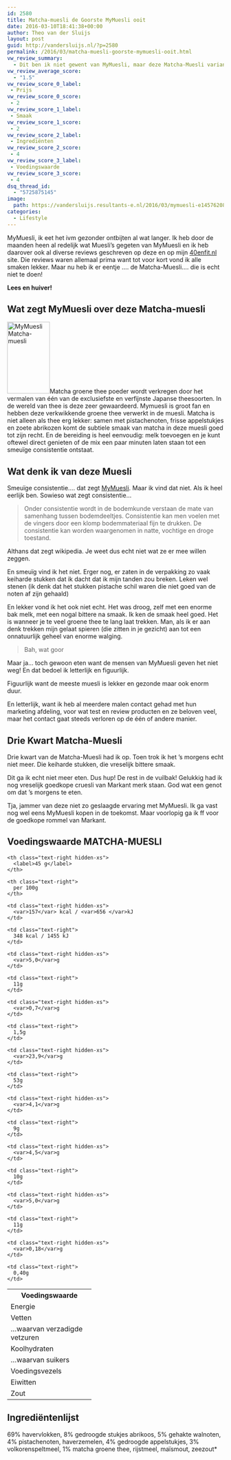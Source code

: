 ```yaml
---
id: 2580
title: Matcha-muesli de Goorste MyMuesli ooit
date: 2016-03-10T18:41:38+00:00
author: Theo van der Sluijs
layout: post
guid: http://vandersluijs.nl/?p=2580
permalink: /2016/03/matcha-muesli-goorste-mymuesli-ooit.html
vw_review_summary:
  - Dit ben ik niet gewent van MyMuesli, maar deze Matcha-Muesli variant is echt niet te doen. Keiharde stukken en vreselijk bitter! Iedere cent die ik hier aan heb uitgegeven is het echt niet waard! De voedingswaarde is apart te noemen, want groene thee breekt vet af maar er zitten best veel suikers, vetten en koolhydraten in. Dus een nogal tegenstrijdig product.
vw_review_average_score:
  - "1.5"
vw_review_score_0_label:
 - Prijs
vw_review_score_0_score:
 - 2
vw_review_score_1_label:
 - Smaak
vw_review_score_1_score:
 - 2
vw_review_score_2_label:
 - Ingrediënten
vw_review_score_2_score:
 - 4
vw_review_score_3_label:
 - Voedingswaarde
vw_review_score_3_score:
 - 4
dsq_thread_id:
  - "5725875145"
image: 
  path: https://vandersluijs.resultants-e.nl/2016/03/mymuesli-e1457620813380-1200x501.jpg
categories:
  - Lifestyle
---
```

MyMuesli, ik eet het ivm gezonder ontbijten al wat langer. Ik heb door de maanden heen al redelijk wat Muesli&#8217;s gegeten van MyMuesli en ik heb daarover ook al diverse reviews geschreven op deze en op mijn <a href="http://40enfit.nl" target="_blank">40enfit.nl</a> site. Die reviews waren allemaal prima want tot voor kort vond ik alle smaken lekker. Maar nu heb ik er eentje &#8230;. de Matcha-Muesli&#8230;. die is echt niet te doen!

**Lees en huiver!**<!--more-->

## Wat zegt MyMuesli over deze Matcha-muesli

<img class="alignleft wp-image-2584" title="MyMuesli Matcha-muesli" src="https://vandersluijs.resultants-e.nl/2016/03/matcha-produkt-NL1.png" alt="MyMuesli Matcha-muesli" width="99" height="167" srcset="https://vandersluijs.resultants-e.nl/2016/03/matcha-produkt-NL1.png 381w, https://vandersluijs.resultants-e.nl/2016/03/matcha-produkt-NL1-178x300.png 178w" sizes="(max-width: 99px) 100vw, 99px" />Matcha groene thee poeder wordt verkregen door het vermalen van één van de exclusiefste en verfijnste Japanse theesoorten. In de wereld van thee is deze zeer gewaardeerd. Mymuesli is groot fan en hebben deze verkwikkende groene thee verwerkt in de muesli. Matcha is niet alleen als thee erg lekker: samen met pistachenoten, frisse appelstukjes en zoete abrikozen komt de subtiele smaak van matcha in deze muesli goed tot zijn recht. En de bereiding is heel eenvoudig: melk toevoegen en je kunt oftewel direct genieten of de mix een paar minuten laten staan tot een smeuïge consistentie ontstaat.

## Wat denk ik van deze Muesli

Smeuïge consistentie&#8230;. dat zegt <a href="http://nl.mymuesli.com/" target="_blank">MyMuesli</a>. Maar ik vind dat niet. Als ik heel eerlijk ben. Sowieso wat zegt consistentie&#8230;

> Onder consistentie wordt in de bodemkunde verstaan de mate van samenhang tussen bodemdeeltjes. Consistentie kan men voelen met de vingers door een klomp bodemmateriaal fijn te drukken. De consistentie kan worden waargenomen in natte, vochtige en droge toestand.

Althans dat zegt wikipedia. Je weet dus echt niet wat ze er mee willen zeggen.

En smeuïg vind ik het niet. Erger nog, er zaten in de verpakking zo vaak keiharde stukken dat ik dacht dat ik mijn tanden zou breken. Leken wel stenen (ik denk dat het stukken pistache schil waren die niet goed van de noten af zijn gehaald)

En lekker vond ik het ook niet echt. Het was droog, zelf met een enorme bak melk, met een nogal bittere na smaak. Ik ken de smaak heel goed. Het is wanneer je te veel groene thee te lang laat trekken. Man, als ik er aan denk trekken mijn gelaat spieren (die zitten in je gezicht) aan tot een onnatuurlijk geheel van enorme walging.

> Bah, wat goor

Maar ja&#8230; toch gewoon eten want de mensen van MyMuesli geven het niet weg! En dat bedoel ik letterlijk en figuurlijk.

Figuurlijk want de meeste muesli is lekker en gezonde maar ook enorm duur.

En letterlijk, want ik heb al meerdere malen contact gehad met hun marketing afdeling, voor wat test en review producten en ze beloven veel, maar het contact gaat steeds verloren op de één of andere manier.

## Drie Kwart Matcha-Muesli

Drie kwart van de Matcha-Muesli had ik op. Toen trok ik het &#8217;s morgens echt niet meer. Die keiharde stukken, die vreselijk bittere smaak.

Dit ga ik echt niet meer eten. Dus hup! De rest in de vuilbak! Gelukkig had ik nog vreselijk goedkope cruesli van Markant merk staan. God wat een genot om dat &#8217;s morgens te eten.

Tja, jammer van deze niet zo geslaagde ervaring met MyMuesli. Ik ga vast nog wel eens MyMuesli kopen in de toekomst. Maar voorlopig ga ik ff voor de goedkope rommel van Markant.

## Voedingswaarde MATCHA-MUESLI

<table id="nutrition_12848161" class="table">
  <tr>
    <th>
      Voedingswaarde
    </th>
    
    <th class="text-right hidden-xs">
      <label>45 g</label>
    </th>
    
    <th class="text-right">
      per 100g
    </th>
  </tr>
  
  <tr class="energy" data-value="348">
    <td>
      Energie
    </td>
    
    <td class="text-right hidden-xs">
      <var>157</var> kcal / <var>656 </var>kJ
    </td>
    
    <td class="text-right">
      348 kcal / 1455 kJ
    </td>
  </tr>
  
  <tr data-value="11">
    <td>
      Vetten
    </td>
    
    <td class="text-right hidden-xs">
      <var>5,0</var>g
    </td>
    
    <td class="text-right">
      11g
    </td>
  </tr>
  
  <tr data-value="1.5">
    <td width="180">
      …waarvan verzadigde vetzuren
    </td>
    
    <td class="text-right hidden-xs">
      <var>0,7</var>g
    </td>
    
    <td class="text-right">
      1,5g
    </td>
  </tr>
  
  <tr data-value="53">
    <td>
      Koolhydraten
    </td>
    
    <td class="text-right hidden-xs">
      <var>23,9</var>g
    </td>
    
    <td class="text-right">
      53g
    </td>
  </tr>
  
  <tr data-value="9">
    <td>
      …waarvan suikers
    </td>
    
    <td class="text-right hidden-xs">
      <var>4,1</var>g
    </td>
    
    <td class="text-right">
      9g
    </td>
  </tr>
  
  <tr data-value="10">
    <td>
      Voedingsvezels
    </td>
    
    <td class="text-right hidden-xs">
      <var>4,5</var>g
    </td>
    
    <td class="text-right">
      10g
    </td>
  </tr>
  
  <tr data-value="11">
    <td>
      Eiwitten
    </td>
    
    <td class="text-right hidden-xs">
      <var>5,0</var>g
    </td>
    
    <td class="text-right">
      11g
    </td>
  </tr>
  
  <tr class="sodium" data-value="0.4">
    <td>
      Zout
    </td>
    
    <td class="text-right hidden-xs">
      <var>0,18</var>g
    </td>
    
    <td class="text-right">
      0,40g
    </td>
  </tr>
</table>

## Ingrediëntenlijst

69% havervlokken, 8% gedroogde stukjes abrikoos, 5% gehakte walnoten, 4% pistachenoten, haverzemelen, 4% gedroogde appelstukjes, 3% volkorenspeltmeel, 1% matcha groene thee, rijstmeel, maïsmout, zeezout*

&nbsp;